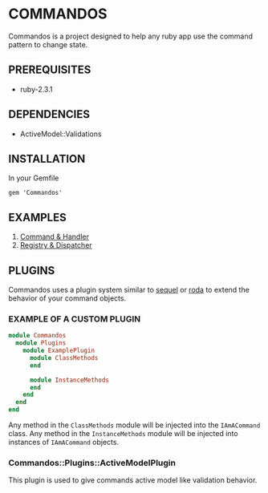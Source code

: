 # COMMANDOS

Commandos is a project designed to help any ruby app use the command pattern to
change state.

## PREREQUISITES
* ruby-2.3.1

## DEPENDENCIES
* ActiveModel::Validations

## INSTALLATION

In your Gemfile

```
gem 'Commandos'
```

## EXAMPLES

1. [Command & Handler](./examples/command_and_handler.md)
2. [Registry & Dispatcher](./examples/command_registry_and_dispatcher.md)

## PLUGINS

Commandos uses a plugin system similar to
[sequel](https://github.com/jeremyevans/sequel) or
[roda](https://github.com/jeremyevans/roda) to extend the behavior of your
command objects.

### EXAMPLE OF A CUSTOM PLUGIN

```ruby
module Commandos
  module Plugins
    module ExamplePlugin
      module ClassMethods
      end

      module InstanceMethods
      end
    end
  end
end
```

Any method in the `ClassMethods` module will be injected into the `IAmACommand`
class.  Any method in the `InstanceMethods` module will be injected into
instances of `IAmACommand` objects.


### Commandos::Plugins::ActiveModelPlugin

This plugin is used to give commands active model like validation behavior.

